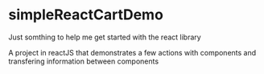 # simpleReactCartDemo
Just somthing to help me get started with the react library

A project in reactJS that demonstrates a few actions with components and transfering information between components
